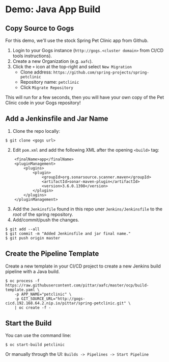 # Demo: Java App Build

## Copy Source to Gogs

For this demo, we'll use the stock Spring Pet Clinic app from Github.

1. Login to your Gogs instance (`http://gogs.<cluster domain>` from CI/CD tools instructions).
2. Create a new Organization (e.g. `aafc`).
3. Click the `+` icon at the top-right and select `New Migration`
    * Clone address: `https://github.com/spring-projects/spring-petclinic`
    * Repository name: `petclinic`
    * Click `Migrate Repository`

This will run for a few seconds, then you will have your own copy of the Pet Clinic code in your Gogs repository!

## Add a Jenkinsfile and Jar Name

1. Clone the repo locally:
```
$ git clone <gogs url>
```
2. Edit `pom.xml` and add the following XML after the opening `<build>` tag:
```
    <finalName>app</finalName>
    <pluginManagement>
        <plugins>
            <plugin>
                <groupId>org.sonarsource.scanner.maven</groupId>
                <artifactId>sonar-maven-plugin</artifactId>
                <version>3.6.0.1398</version>
            </plugin>
        </plugins>
    </pluginManagement>
```
3. Add the `Jenkinsfile` found in this repo uner `Jenkins/Jenkinsfile` to the *root* of the spring repository.
4. Add/commit/push the changes.
```
$ git add --all
$ git commit -m "Added Jenkinsfile and jar final name."
$ git push origin master
```

## Create the Pipeline Template

Create a new template in your CI/CD project to create a new Jenkins build pipeline with a Java build.

```
$ oc process -f https://raw.githubusercontent.com/pittar/aafc/master/ocp/build-template.yaml \
    -p APP_NAME="petclinic" \
    -p GIT_SOURCE_URL="http://gogs-cicd.192.168.64.2.nip.io/pittar/spring-petclinic.git" \
    | oc create -f -
```

## Start the Build

You can use the command line:
```
$ oc start-build petclinic
```

Or manually through the UI:
`Builds -> Pipelines -> Start Pipeline`
